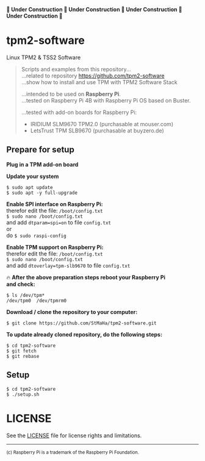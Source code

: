 **:construction: Under Construction :construction: Under Construction :construction: Under Construction :construction: Under Construction :construction:**
# tpm2-software
Linux TPM2 &amp; TSS2 Software

> Scripts and examples from this repository...  
> ...related to repository https://github.com/tpm2-software  
> ...show how to install and use TPM with TPM2 Software Stack  
>
> ...intended to be used on **Raspberry Pi**.  
> ...tested on Raspberry Pi 4B with Raspberry Pi OS based on Buster.  
>
> ...tested with add-on boards for Raspberry Pi:
> - IRIDIUM SLM9670 TPM2.0 (purchasable at mouser.com)  
> - LetsTrust TPM SLB9670 (purchasable at buyzero.de)  

## Prepare for setup
**Plug in a TPM add-on board**

**Update your system**  
```
$ sudo apt update
$ sudo apt -y full-upgrade
```

**Enable SPI interface on Raspberry Pi:**  
therefor edit the file: `/boot/config.txt`  
`$ sudo nano /boot/config.txt`  
and add `dtparam=spi=on` to file `config.txt`  
or  
do `$ sudo raspi-config`  

**Enable TPM support on Raspberry Pi:**  
therefor edit the file: `/boot/config.txt`  
`$ sudo nano /boot/config.txt`  
and add `dtoverlay=tpm-slb9670` to file `config.txt`

:fire: **After the above preparation steps reboot your Raspberry Pi  
and check:**  
```
$ ls /dev/tpm*  
/dev/tpm0  /dev/tpmrm0
``` 

**Download / clone the repository to your computer:**  
```
$ git clone https://github.com/StMaHa/tpm2-software.git
```

**To update already cloned repository, do the following steps:**  
```
$ cd tpm2-software
$ git fetch
$ git rebase
```

## Setup
```
$ cd tpm2-software    
$ ./setup.sh
```

# LICENSE
See the [LICENSE](LICENSE.md) file for license rights and limitations.

---
<sup>(c) Raspberry Pi is a trademark of the Raspberry Pi Foundation.</sup>
